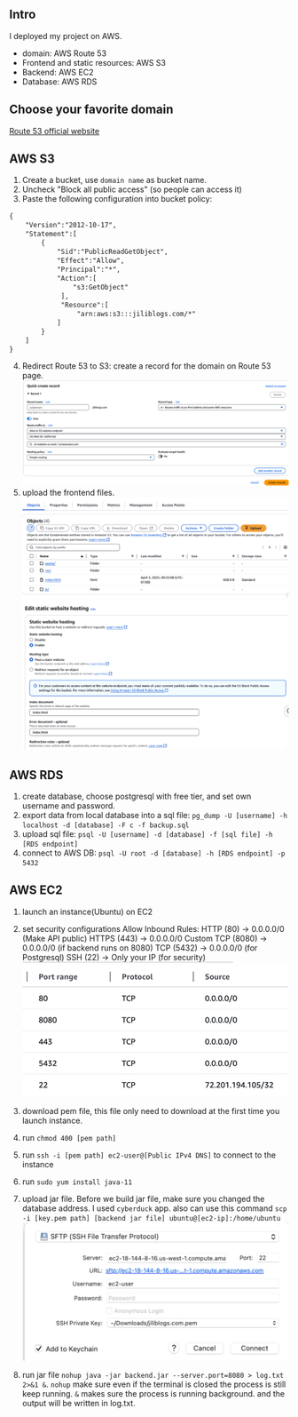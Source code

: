 ## Intro
I deployed my project on AWS.
* domain: AWS Route 53
* Frontend and static resources: AWS S3 
* Backend: AWS EC2
* Database: AWS RDS

## Choose your favorite domain
[Route 53 official website](https://us-east-1.console.aws.amazon.com/route53/domains/home?region=us-west-1#/DomainSearch)

## AWS S3
1. Create a bucket, use `domain name` as bucket name.
2. Uncheck "Block all public access" (so people can access it)
3. Paste the following configuration into bucket policy:
```
{
    "Version":"2012-10-17",
    "Statement":[
        {
            "Sid":"PublicReadGetObject",
            "Effect":"Allow",
            "Principal":"*",
            "Action":[
                "s3:GetObject"
             ],
             "Resource":[
                 "arn:aws:s3:::jiliblogs.com/*"
            ]
        }
    ]
}
```
4. Redirect Route 53 to S3: create a record for the domain on Route 53 page.
![alt text](images/AWS1.jpeg)
5. upload the frontend files.
![alt text](images/AWS2.png)
![alt text](images/AWS3.png)

## AWS RDS
1. create database, choose postgresql with free tier, and set own username and password.
2. export data from local database into a sql file: `pg_dump -U [username] -h localhost -d [database] -F c -f backup.sql`
3. upload sql file: `psql -U [username] -d [database] -f [sql file] -h [RDS endpoint]`
4. connect to AWS DB: `psql -U root -d [database] -h [RDS endpoint] -p 5432`

## AWS EC2
1. launch an instance(Ubuntu) on EC2
2. set security configurations
Allow Inbound Rules:
HTTP (80) → 0.0.0.0/0 (Make API public)
HTTPS (443) → 0.0.0.0/0
Custom TCP (8080) → 0.0.0.0/0 (if backend runs on 8080)
TCP (5432) → 0.0.0.0/0 (for Postgresql)
SSH (22) → Only your IP (for security)
![alt text](images/AWS4.png)

3. download pem file, this file only need to download at the first time you launch instance.
4. run `chmod 400 [pem path]`
5. run `ssh -i [pem path] ec2-user@[Public IPv4 DNS]` to connect to the instance
6. run `sudo yum install java-11`
7. upload jar file. Before we build jar file, make sure you changed the database address. I used `cyberduck` app. also can use this command `scp -i [key.pem path] [backend jar file] ubuntu@[ec2-ip]:/home/ubuntu` 
![alt text](images/AWS5.jpeg)

8. run jar file `nohup java -jar backend.jar --server.port=8080 > log.txt 2>&1 &`. `nohup` make sure even if the terminal is closed the process is still keep running. `&` makes sure the process is running background. and the output will be written in log.txt.
